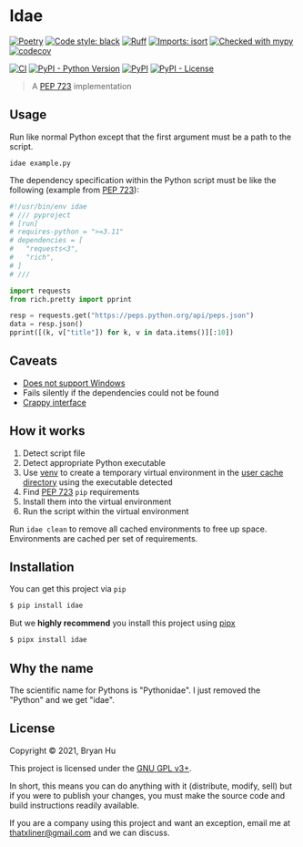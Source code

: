 # Idae

[![Poetry](https://img.shields.io/endpoint?url=https://python-poetry.org/badge/v0.json)](https://python-poetry.org/)
[![Code style: black](https://img.shields.io/badge/code%20style-black-000000.svg)](https://github.com/psf/black)
[![Ruff](https://img.shields.io/endpoint?url=https://raw.githubusercontent.com/charliermarsh/ruff/main/assets/badge/v2.json)](https://github.com/astral-sh/ruff)
[![Imports: isort](https://img.shields.io/badge/%20imports-isort-%231674b1?style=flat&labelColor=ef8336)](https://pycqa.github.io/isort/)
[![Checked with mypy](http://www.mypy-lang.org/static/mypy_badge.svg)](http://mypy-lang.org/)
[![codecov](https://codecov.io/gh/ThatXliner/idae/branch/main/graph/badge.svg)](https://codecov.io/gh/ThatXliner/idae)

[![CI](https://github.com/ThatXliner/idae/actions/workflows/ci.yml/badge.svg?branch=main)](https://github.com/ThatXliner/idae/actions/workflows/ci.yml)
[![PyPI - Python Version](https://img.shields.io/pypi/pyversions/idae)](https://pypi.org/project/idae)
[![PyPI](https://img.shields.io/pypi/v/idae)](https://pypi.org/project/idae)
[![PyPI - License](https://img.shields.io/pypi/l/idae)](#license)

> A [PEP 723][] implementation

[PEP 723]: https://peps.python.org/pep-0723/

## Usage

Run like normal Python except that the first argument must be a path to the script.

```
idae example.py
```

The dependency specification within the Python script must be like the following (example from [PEP 723][]):

```python
#!/usr/bin/env idae
# /// pyproject
# [run]
# requires-python = ">=3.11"
# dependencies = [
#   "requests<3",
#   "rich",
# ]
# ///

import requests
from rich.pretty import pprint

resp = requests.get("https://peps.python.org/api/peps.json")
data = resp.json()
pprint([(k, v["title"]) for k, v in data.items()][:10])
```

## Caveats

- [Does not support Windows](https://pexpect.readthedocs.io/en/stable/overview.html#pexpect-on-windows)
- Fails silently if the dependencies could not be found
- [Crappy interface](https://github.com/ThatXliner/idae/issues/1)

## How it works

1. Detect script file
2. Detect appropriate Python executable
3. Use [venv][] to create a temporary virtual environment in the [user cache directory][] using the executable detected
4. Find [PEP 723][] `pip` requirements
5. Install them into the virtual environment
6. Run the script within the virtual environment

Run `idae clean` to remove all cached environments to free up space. Environments are cached per set of requirements.

[venv]: https://docs.python.org/3/library/venv.html
[user cache directory]: https://platformdirs.readthedocs.io/en/latest/api.html#cache-directory

## Installation

You can get this project via `pip`

```bash
$ pip install idae
```

But we **highly recommend** you install this project using [pipx](https://pypa.github.io/pipx/)

```bash
$ pipx install idae
```

## Why the name

The scientific name for Pythons is "Pythonidae". I just removed the "Python" and we get "idae".

## License

Copyright © 2021, Bryan Hu

This project is licensed under the [GNU GPL v3+](https://github.com/ThatXliner/idae/blob/main/LICENSE.txt).

In short, this means you can do anything with it (distribute, modify, sell) but if you were to publish your changes, you must make the source code and build instructions readily available.

If you are a company using this project and want an exception, email me at [thatxliner@gmail.com](mailto:thatxliner@gmail.com) and we can discuss.
